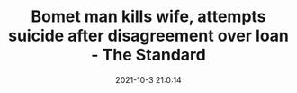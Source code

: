 ---
"title": "Bomet man kills wife, attempts suicide after disagreement over loan - The Standard"
"date": "2021-10-3 21:0:14"
"feed_name": "GOOGLENEWSMINING"
"feed_website": "https://news.google.com/search?q=mining%2Bincident&hl=en-US&gl=US&ceid=US:en"
"feed_rss": "https://news.google.com/rss/search?q=mining%2Bincident&hl=en-US&gl=US&ceid=US:en"
"link": "https://www.standardmedia.co.ke/rift-valley/article/2001425134/bomet-man-kills-wife-attempts-suicide-after-disagreement-over-loan"
"source": "{'href': 'https://www.standardmedia.co.ke', 'title': 'The Standard'}"
"file": "_posts/2021-1-1-9e3cd8d29c065303aa654f35451ab9d9ff36bcb0.md"
"accident": "1"
"drilling": "1"
"dead": "1"
"injured": "0"
"arrested": "0"
"place": "bomet"
"where": "unknown site"
"causes": "unknown"
"place_uri": "http://en.wikipedia.org/wiki/Bomet"
---